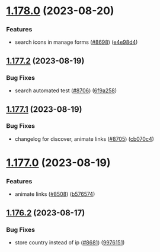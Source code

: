 # [1.178.0](https://github.com/EddieHubCommunity/LinkFree/compare/v1.177.2...v1.178.0) (2023-08-20)


### Features

* search icons in manage forms  ([#8698](https://github.com/EddieHubCommunity/LinkFree/issues/8698)) ([e4e98d4](https://github.com/EddieHubCommunity/LinkFree/commit/e4e98d44f3ceca06af259ba569a98b205e0e9315))



## [1.177.2](https://github.com/EddieHubCommunity/LinkFree/compare/v1.177.1...v1.177.2) (2023-08-19)


### Bug Fixes

* search automated test ([#8706](https://github.com/EddieHubCommunity/LinkFree/issues/8706)) ([6f9a258](https://github.com/EddieHubCommunity/LinkFree/commit/6f9a258ebda5a5b0a29d82d0388842e399a189f7))



## [1.177.1](https://github.com/EddieHubCommunity/LinkFree/compare/v1.177.0...v1.177.1) (2023-08-19)


### Bug Fixes

* changelog for discover, animate links ([#8705](https://github.com/EddieHubCommunity/LinkFree/issues/8705)) ([cb070c4](https://github.com/EddieHubCommunity/LinkFree/commit/cb070c496fbbc7748befc450e2fc5dd3fec32d0c))



# [1.177.0](https://github.com/EddieHubCommunity/LinkFree/compare/v1.176.2...v1.177.0) (2023-08-19)


### Features

* animate links ([#8508](https://github.com/EddieHubCommunity/LinkFree/issues/8508)) ([b576574](https://github.com/EddieHubCommunity/LinkFree/commit/b576574c3974aa77c3dea33e8af63755a2d435b8))



## [1.176.2](https://github.com/EddieHubCommunity/LinkFree/compare/v1.176.1...v1.176.2) (2023-08-17)


### Bug Fixes

* store country instead of ip ([#8681](https://github.com/EddieHubCommunity/LinkFree/issues/8681)) ([9976151](https://github.com/EddieHubCommunity/LinkFree/commit/99761512c5e31eacf1f9dcec1adab56b293bebb2))



